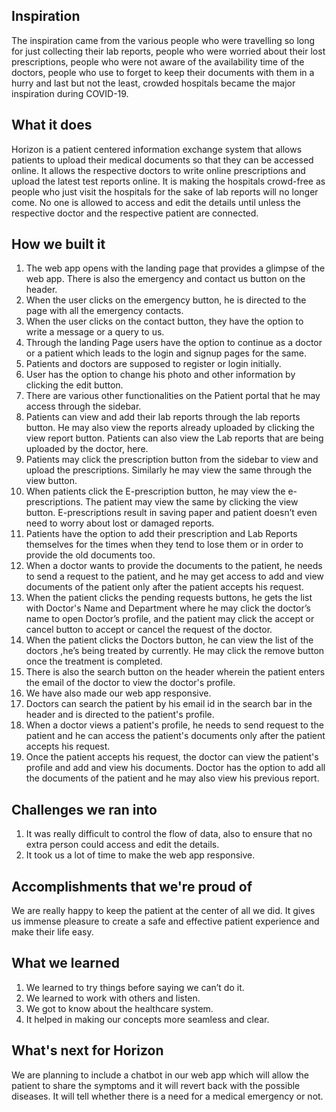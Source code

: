 ## Inspiration
The inspiration came from the various people who were travelling so long for just collecting their lab reports, people who were worried about their lost prescriptions, people who were not aware of the availability time of the doctors, people who use to forget to keep their documents with them in a hurry and last but not the least, crowded hospitals became the major inspiration during COVID-19.

## What it does
Horizon is a patient centered information exchange system that allows patients to upload their medical documents so that they can be accessed online. It allows the respective doctors to write online prescriptions and upload the latest test reports online. It is making the hospitals crowd-free as people who just visit the hospitals for the sake of lab reports will no longer come. No one is allowed to access and edit the details until unless the respective doctor and the respective patient are connected.

## How we built it
1. The web app opens with the landing page that provides a glimpse of the web app. There is also the emergency and contact us button on the header.
2. When the user clicks on the emergency button, he is directed to the page with all the emergency contacts.
3. When the user clicks on the contact button, they have the option to write a message or a query to us.
4. Through the landing Page users have the option to continue as a doctor or a patient which leads to the login and signup pages for the same. 
5. Patients and doctors are supposed to register or login initially. 
6. User has the option to change his photo and other information by clicking the edit button. 
7. There are various other functionalities on the Patient portal that he may access through the sidebar. 
8. Patients can view and add their lab reports through the lab reports button.  He may also view the reports already uploaded by clicking the view report button. Patients can also view the Lab reports that are being uploaded by the doctor, here.
9. Patients may click the prescription button from the sidebar to view and upload the prescriptions.  Similarly he may view the same through the view button.
10. When patients click the E-prescription button, he may view the e-prescriptions. The patient may view the same by clicking the view button. E-prescriptions result in saving paper and patient doesn’t even need to worry about lost or damaged reports.
11. Patients have the option to add their prescription and Lab Reports themselves for the times when they tend to lose them or in order to provide the old documents too.
12. When a doctor wants to provide the documents to the patient, he needs to send a request to the patient, and he may get access to add and view documents of the patient only after the patient accepts his request. 
13. When the patient clicks the pending requests buttons, he gets the list with Doctor's Name and Department where he may click the doctor’s name to open Doctor’s profile, and the patient may click the accept or cancel button to accept or cancel the request of the doctor.
14. When the patient clicks the Doctors button, he can view the list of the doctors ,he’s being treated by currently. He may click the remove button once the treatment is completed. 
15. There is also the search button on the header wherein the patient enters the email of the doctor to view the doctor's profile.
16. We have also made our web app responsive. 
17. Doctors can search the patient by his email id in the search bar in the header and is directed to the patient's profile. 
18. When a doctor views a patient's profile, he needs to send request to the patient and he can access the patient's documents only after the patient accepts his request. 
19. Once the patient accepts his request, the doctor can view the patient's profile and add and view his documents. Doctor has the option to add all the documents of the patient and he may also view his previous report.

## Challenges we ran into
1. It was really difficult to control the flow of data, also to ensure that no extra person could access and edit the details.
2. It took us a lot of time to make the web app responsive.

## Accomplishments that we're proud of
We are really happy to keep the patient at the center of all we did. It gives us immense pleasure to create a safe and effective patient experience and make their life easy. 


## What we learned
1. We learned to try things before saying we can’t do it.
2. We learned to work with others and listen.
3. We got to know about the healthcare system.
4. It helped in making our concepts more seamless and clear.


## What's next for Horizon
We are planning to include a chatbot in our web app which will allow the patient to share the symptoms and it will revert back with the possible diseases. It will tell whether there is a need for a medical emergency or not.

